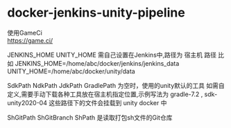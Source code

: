 # docker-jenkins-unity-pipeline

使用GameCi  
https://game.ci/

JENKINS_HOME UNITY_HOME 需自己设置在Jenkins中,路径为 宿主机 路径 
比如
JENKINS_HOME=/home/abc/docker/jenkins/jenkins_data
UNITY_HOME=/home/abc/docker/unity/data

SdkPath NdkPath JdkPath GradlePath 为空时，使用的unity默认的工具
如需自定义,需要手动下载各种工具放在宿主机指定位置,示例写法为 
gradle-7.2 , sdk-unity2020-04
这些路径下的文件会挂载到 unity docker 中

ShGitPath ShGitBranch ShPath 是读取打包sh文件的Git仓库
